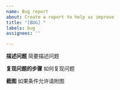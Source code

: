 ```yaml
---
name: Bug report
about: Create a report to help us improve
title: "[BUG] "
labels: bug
assignees: ''

---
```


**描述问题**
简要描述问题

**复现问题的步骤**
如何复现问题

**截图**
如果条件允许请附图

